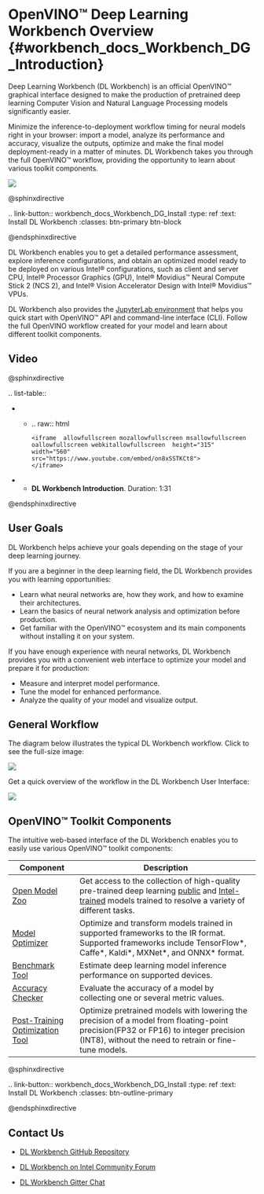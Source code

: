 # OpenVINO™ Deep Learning Workbench Overview {#workbench_docs_Workbench_DG_Introduction}

Deep Learning Workbench (DL Workbench) is an official OpenVINO™ graphical interface designed to make the production of pretrained deep learning Computer Vision and Natural Language Processing models significantly easier. 

Minimize the inference-to-deployment workflow timing for neural models right in your browser: import a model, analyze its performance and accuracy, visualize the outputs, optimize and make the final model deployment-ready in a matter of minutes. DL Workbench takes you through the full OpenVINO™ workflow, providing the opportunity to learn about various toolkit components.
 
![](img/diagrams/openvino_dl_wb.png)


@sphinxdirective

.. link-button:: workbench_docs_Workbench_DG_Install
    :type: ref
    :text: Install DL Workbench 
    :classes: btn-primary btn-block

@endsphinxdirective

DL Workbench enables you to get a detailed performance assessment, explore inference configurations, and obtain an optimized model ready to be deployed on various Intel® configurations, such as client and server CPU, Intel® Processor Graphics (GPU), Intel® Movidius™ Neural Compute Stick 2 (NCS 2), and Intel® Vision Accelerator Design with Intel® Movidius™ VPUs.

DL Workbench also provides the [JupyterLab environment](Jupyter_Notebooks.md) that helps you quick start with OpenVINO™ API and command-line interface (CLI). Follow the full OpenVINO workflow created for your model and learn about different toolkit components. 


## Video

@sphinxdirective

.. list-table::

   * - .. raw:: html

           <iframe  allowfullscreen mozallowfullscreen msallowfullscreen oallowfullscreen webkitallowfullscreen  height="315" width="560"
           src="https://www.youtube.com/embed/on8xSSTKCt8">
           </iframe>
   * - **DL Workbench Introduction**. Duration: 1:31
     
@endsphinxdirective


## User Goals

DL Workbench helps achieve your goals depending on the stage of your deep learning journey. 

If you are a beginner in the deep learning field, the DL Workbench provides you with
learning opportunities:
* Learn what neural networks are, how they work, and how to examine their architectures. 
* Learn the basics of neural network analysis and optimization before production.
* Get familiar with the OpenVINO™ ecosystem and its main components without installing it on your system.

If you have enough experience with neural networks, DL Workbench provides you with a
convenient web interface to optimize your model and prepare it for production:
* Measure and interpret model performance.
* Tune the model for enhanced performance.
* Analyze the quality of your model and visualize output.

## General Workflow

The diagram below illustrates the typical DL Workbench workflow. Click to see the full-size image:

![](img/dl_wb_diagram_overview.svg)

Get a quick overview of the workflow in the DL Workbench User Interface:

![](img/workflow_DL_Workbench.gif)

## OpenVINO™ Toolkit Components

The intuitive web-based interface of the DL Workbench enables you to easily use various
OpenVINO™ toolkit components:

Component  |                 Description 
|------------------|------------------|
| [Open Model Zoo](https://docs.openvinotoolkit.org/latest/omz_tools_downloader.html)| Get access to the collection of high-quality pre-trained deep learning [public](https://docs.openvinotoolkit.org/latest/omz_models_group_public.html) and [Intel-trained](https://docs.openvinotoolkit.org/latest/omz_models_group_intel.html) models trained to resolve a variety of different tasks. 
| [Model Optimizer](https://docs.openvinotoolkit.org/latest/openvino_docs_MO_DG_Deep_Learning_Model_Optimizer_DevGuide.html) |Optimize and transform models trained in supported frameworks to the IR format. <br>Supported frameworks include TensorFlow\*, Caffe\*, Kaldi\*, MXNet\*, and ONNX\* format.  
| [Benchmark Tool](https://docs.openvinotoolkit.org/latest/openvino_inference_engine_tools_benchmark_tool_README.html)| Estimate deep learning model inference performance on supported devices.   
| [Accuracy Checker](https://docs.openvinotoolkit.org/latest/omz_tools_accuracy_checker.html)| Evaluate the accuracy of a model by collecting one or several metric values. 
| [Post-Training Optimization Tool](https://docs.openvinotoolkit.org/latest/pot_README.html)| Optimize pretrained models with lowering the precision of a model from floating-point precision(FP32 or FP16) to integer precision (INT8), without the need to retrain or fine-tune models.                               |


@sphinxdirective

.. link-button:: workbench_docs_Workbench_DG_Install
    :type: ref
    :text: Install DL Workbench 
    :classes: btn-outline-primary 

@endsphinxdirective

## Contact Us

* [DL Workbench GitHub Repository](https://github.com/openvinotoolkit/workbench)

* [DL Workbench on Intel Community Forum](https://community.intel.com/t5/Intel-Distribution-of-OpenVINO/bd-p/distribution-openvino-toolkit)

* [DL Workbench Gitter Chat](https://gitter.im/dl-workbench/general?utm_source=badge&utm_medium=badge&utm_campaign=pr-badge&content=body)